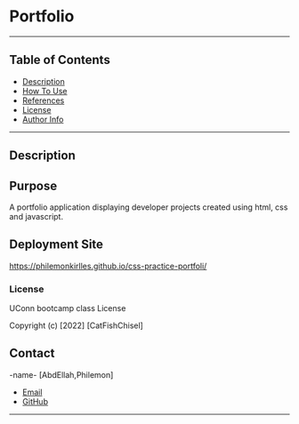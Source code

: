 #  Portfolio


---

## Table of Contents

- [Description](#description)
- [How To Use](#how-to-use)
- [References](#references)
- [License](#license)
- [Author Info](#author-info)

---

## Description



## Purpose

A portfolio application displaying developer projects created using html, css and javascript.


## Deployment Site

[https://philemonkirlles.github.io/css-practice-portfoli/
](https://philemonkirlles.github.io/css-practice-portfoli/)

### License

UConn bootcamp class License

Copyright (c) [2022] [CatFishChisel]

## Contact

-name- [AbdEllah,Philemon]

- [Email](:philemon.kirlles@gmail.com 'Email')
- [GitHub](https://github.com/PhilemonKirlles 'GitHub')

---
